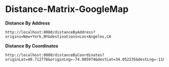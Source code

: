 # Distance-Matrix-GoogleMap

**Distance By Address**

```url
http://localhost:8080/distanceByAddress?origins=New+York,NY&destinations=Los+Angeles,CA
```

**Distance By Coordinates**

```url
http://localhost:8080/distanceByCoordinates?originLat=40.712776&originLng=-74.005974&destLat=34.052235&destLng=-118.243683
```

